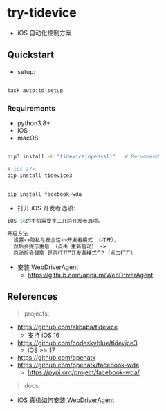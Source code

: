 # try-tidevice

- iOS 自动化控制方案

## Quickstart

- setup:

```bash

task auto:td:setup


```

### Requirements

- python3.8+
- iOS
- macOS

```bash

pip3 install -U "tidevice[openssl]"   # Recommend

# ios 17+
pip install tidevice3


pip install facebook-wda
```    

- 打开 iOS 开发者选项:

```ruby
iOS 16的手机需要手工开启开发者选项。 

开启方法：
  设置->隐私与安全性->开发者模式 （打开），
  然后会提示重启 （点击 重新启动） -> 
  启动后会弹窗 是否打开“开发者模式”？（点击打开）

```

- 安装 WebDriverAgent
    - https://github.com/appium/WebDriverAgent

## References

> projects:

- https://github.com/alibaba/tidevice
    - 支持 iOS 16
- https://github.com/codeskyblue/tidevice3
    - iOS >= 17
- https://github.com/openatx
- https://github.com/openatx/facebook-wda
    - https://pypi.org/project/facebook-wda/

> docs:

- [iOS 真机如何安装 WebDriverAgent](https://testerhome.com/topics/7220)
